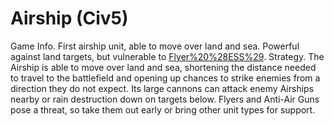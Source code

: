 # Airship (Civ5)

Game Info.
First airship unit, able to move over land and sea. Powerful against land targets, but vulnerable to [Flyer%20%28ESS%29](Flyers).
Strategy.
The Airship is able to move over land and sea, shortening the distance needed to travel to the battlefield and opening up chances to strike enemies from a direction they do not expect. Its large cannons can attack enemy Airships nearby or rain destruction down on targets below. Flyers and Anti-Air Guns pose a threat, so take them out early or bring other unit types for support.
